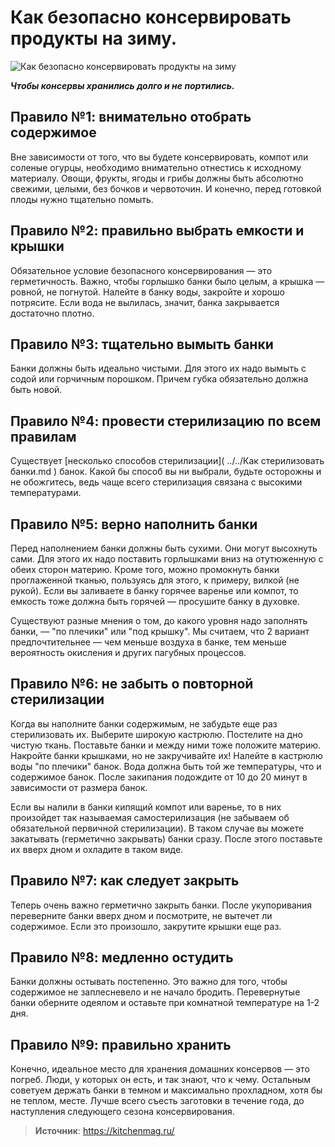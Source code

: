 # Как безопасно консервировать продукты на зиму.

![Как безопасно консервировать продукты на зиму](/images/Kulinar/Zagotovki/konserv.jpg 'Как безопасно консервировать продукты на зиму')

_**Чтобы консервы хранились долго и не портились.**_

## Правило №1: внимательно отобрать содержимое

Вне зависимости от того, что вы будете консервировать, компот или соленые огурцы, необходимо внимательно отнестись к исходному материалу. Овощи, фрукты, ягоды и грибы должны быть абсолютно свежими, целыми, без бочков и червоточин. И конечно, перед готовкой плоды нужно тщательно помыть.

## Правило №2: правильно выбрать емкости и крышки 

Обязательное условие безопасного консервирования — это герметичность. Важно, чтобы горлышко банки было целым, а крышка — ровной, не погнутой. Налейте в банку воды, закройте и хорошо потрясите. Если вода не вылилась, значит, банка закрывается достаточно плотно.

## Правило №3: тщательно вымыть банки 

Банки должны быть идеально чистыми. Для этого их надо вымыть с содой или горчичным порошком. Причем губка обязательно должна быть новой.

## Правило №4: провести стерилизацию по всем правилам 

Существует [несколько способов стерилизации]( ../../Как стерилизовать банки.md ) банок. Какой бы способ вы ни выбрали, будьте осторожны и не обожгитесь, ведь чаще всего стерилизация связана с высокими температурами.

## Правило №5: верно наполнить банки 

Перед наполнением банки должны быть сухими. Они могут высохнуть сами. Для этого их надо поставить горлышками вниз на отутюженную с обеих сторон материю. Кроме того, можно промокнуть банки проглаженной тканью, пользуясь для этого, к примеру, вилкой (не рукой). Если вы заливаете в банку горячее варенье или компот, то емкость тоже должна быть горячей — просушите банку в духовке.

Существуют разные мнения о том, до какого уровня надо заполнять банки, — "по плечики" или "под крышку". Мы считаем, что 2 вариант предпочтительнее — чем меньше воздуха в банке, тем меньше вероятность окисления и других пагубных процессов.

## Правило №6: не забыть о повторной стерилизации

Когда вы наполните банки содержимым, не забудьте еще раз стерилизовать их. Выберите широкую кастрюлю. Постелите на дно чистую ткань. Поставьте банки и между ними тоже положите материю. Накройте банки крышками, но не закручивайте их! Налейте в кастрюлю воды "по плечики" банок. Вода должна быть той же температуры, что и содержимое банок. После закипания подождите от 10 до 20 минут в зависимости от размера банок.

Если вы налили в банки кипящий компот или варенье, то в них произойдет так называемая самостерилизация (не забываем об обязательной первичной стерилизации). В таком случае вы можете закатывать (герметично закрывать) банки сразу. После этого поставьте их вверх дном и охладите в таком виде.

## Правило №7: как следует закрыть 

Теперь очень важно герметично закрыть банки. После укупоривания переверните банки вверх дном и посмотрите, не вытечет ли содержимое. Если это произошло, закрутите крышки еще раз.

## Правило №8: медленно остудить

Банки должны остывать постепенно. Это важно для того, чтобы содержимое не заплесневело и не начало бродить. Перевернутые банки оберните одеялом и оставьте при комнатной температуре на 1-2 дня.

## Правило №9: правильно хранить 

Конечно, идеальное место для хранения домашних консервов — это погреб. Люди, у которых он есть, и так знают, что к чему. Остальным советуем держать банки в темном и максимально прохладном, хотя бы не теплом, месте. Лучше всего съесть заготовки в течение года, до наступления следующего сезона консервирования.

> **Источник**: https://kitchenmag.ru/

